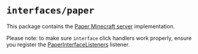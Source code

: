 # `interfaces/paper`

This package contains the [Paper Minecraft server](https://papermc.io) implementation.

Please note: to make sure `interface` click handlers work properly, ensure you register the [PaperInterfaceListeners](https://github.com/Incendo/interfaces/blob/master/paper/src/main/java/dev/kscott/interfaces/paper/PaperInterfaceListeners.java) listener.